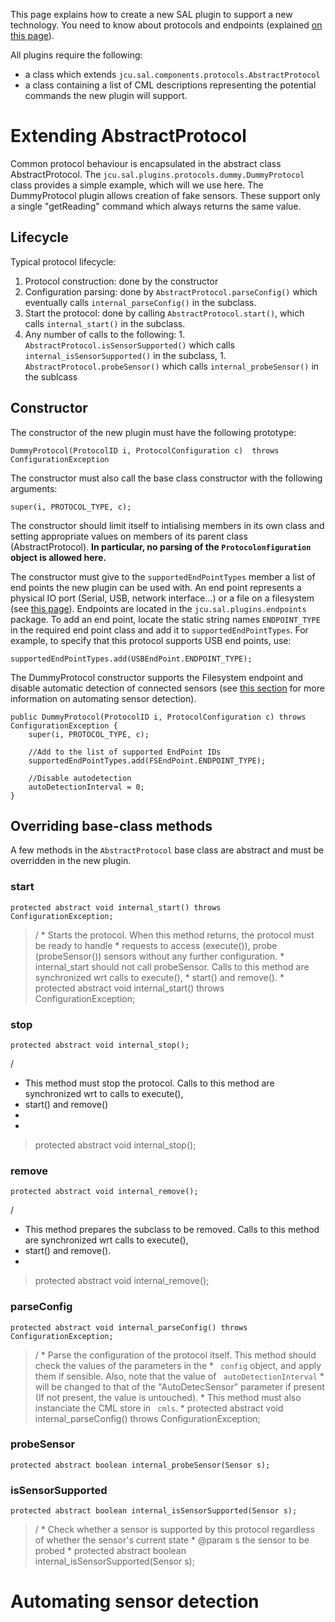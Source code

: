 This page explains how to create a new SAL plugin to support a new technology. You need to know about protocols and endpoints (explained [on this page](ProtocolEP.md)).

All plugins require the following:
  * a class which extends `jcu.sal.components.protocols.AbstractProtocol`
  * a class containing a list of CML descriptions representing the potential commands the new plugin will support.

# Extending AbstractProtocol #
Common protocol behaviour is encapsulated in the abstract class AbstractProtocol.
The `jcu.sal.plugins.protocols.dummy.DummyProtocol` class provides a simple example, which will we use here. The DummyProtocol plugin allows creation of fake sensors. These support only a single "getReading" command which always returns the same value.

## Lifecycle ##
Typical protocol lifecycle:
  1. Protocol construction: done by the constructor
  1. Configuration parsing: done by `AbstractProtocol.parseConfig()` which eventually calls `internal_parseConfig()` in the subclass.
  1. Start the protocol: done by calling `AbstractProtocol.start()`, which calls `internal_start()` in the subclass.
  1. Any number of calls to the following:
    1. `AbstractProtocol.isSensorSupported()` which calls `internal_isSensorSupported()` in the subclass,
    1. `AbstractProtocol.probeSensor()` which calls `internal_probeSensor()` in the sublcass

## Constructor ##
The constructor of the new plugin must have the following prototype:
```
DummyProtocol(ProtocolID i, ProtocolConfiguration c)  throws ConfigurationException 
```
The constructor must also call the base class constructor with the following arguments:
```
super(i, PROTOCOL_TYPE, c);
```
The constructor should limit itself to intialising members in its own class and setting appropriate values on members of its parent class (AbstractProtocol). **In particular, no parsing of the `Protocolonfiguration` object is allowed here.**

The constructor must give to the `supportedEndPointTypes` member a list of end points the new plugin can be used with. An end point represents a physical IO port (Serial, USB, network interface...) or a file on a filesystem (see [this page](ProtocolEP.md)). Endpoints are located in the `jcu.sal.plugins.endpoints` package. To add an end point, locate the static string names `ENDPOINT_TYPE` in the required end point class and add it to `supportedEndPointTypes`. For example, to specify that this protocol supports USB end points, use:
```
supportedEndPointTypes.add(USBEndPoint.ENDPOINT_TYPE);
```

The DummyProtocol constructor supports the Filesystem endpoint and disable automatic detection of connected sensors (see [this section](#Automating_sensor_detection.md) for more information on automating sensor detection).
```
public DummyProtocol(ProtocolID i, ProtocolConfiguration c) throws ConfigurationException {
	super(i, PROTOCOL_TYPE, c);		

	//Add to the list of supported EndPoint IDs
	supportedEndPointTypes.add(FSEndPoint.ENDPOINT_TYPE);

	//Disable autodetection
	autoDetectionInterval = 0;
}
```

## Overriding base-class methods ##
A few methods in the `AbstractProtocol` base class are abstract and must be overridden in the new plugin.

### start ###
```
protected abstract void internal_start() throws ConfigurationException;
```

> /
    * Starts the protocol. When this method returns, the protocol must be ready to handle
    * requests to access (execute()), probe (probeSensor()) sensors without any further configuration.
    * internal\_start should not call probeSensor. Calls to this method are synchronized wrt calls to execute(),
    * start() and remove().
    * 
> protected abstract void internal\_start() throws ConfigurationException;

### stop ###
```
protected abstract void internal_stop();
```
/
  * This method must stop the protocol. Calls to this method are synchronized wrt to calls to execute(),
  * start() and remove()
  * 
  * 
> protected abstract void internal\_stop();

### remove ###
```
protected abstract void internal_remove();
```
/
  * This method prepares the subclass to be removed. Calls to this method are synchronized wrt calls to execute(),
  * start() and remove().
  * 
> protected abstract void internal\_remove();

### parseConfig ###
```
protected abstract void internal_parseConfig() throws ConfigurationException;
```
> /
    * Parse the configuration of the protocol itself. This method should check the values of the parameters in the
    * ```
config``` object, and apply them if sensible. Also, note that the value of ```
autoDetectionInterval```
    * will be changed to that of the "AutoDetecSensor" parameter if present (If not present, the value is untouched).
    * This method must also instanciate the CML store in ```
cmls```.
    * 
> protected abstract void internal\_parseConfig() throws ConfigurationException;

### probeSensor ###
```
protected abstract boolean internal_probeSensor(Sensor s);
```

### isSensorSupported ###
```
protected abstract boolean internal_isSensorSupported(Sensor s);
```
> /
    * Check whether a sensor is supported by this protocol regardless of whether the sensor's current state
    * @param s the sensor to be probed
    * 
> protected abstract boolean internal\_isSensorSupported(Sensor s);





# Automating sensor detection #